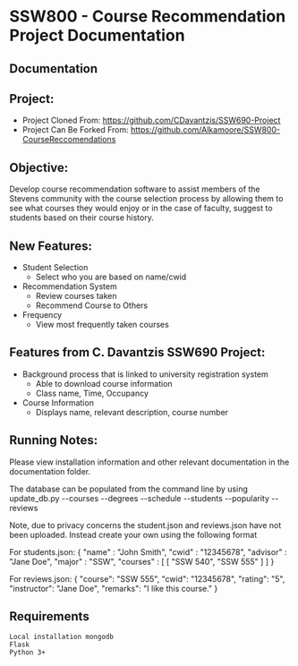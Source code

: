 # SSW800 - Course Recommendation Project Documentation
**Documentation**
-------------

Project:
--------
 - Project Cloned From: https://github.com/CDavantzis/SSW690-Project
 - Project Can Be Forked From: https://github.com/Alkamoore/SSW800-CourseReccomendations

Objective:
----------
Develop course recommendation software to assist members of the Stevens community with the course selection process by allowing them to see what courses they would enjoy or in the case of faculty, suggest to students based on their course history. 

New Features:
---------
- Student Selection
	 - Select who you are based on name/cwid
- Recommendation System 
	 - Review courses taken
	 - Recommend Course to Others
- Frequency
	 - View most frequently taken courses

Features from C. Davantzis SSW690 Project:
---------
 - Background process that is linked to university registration system
	 - Able to download course information
	 - Class name, Time, Occupancy
 - Course Information
	 - Displays name, relevant description, course number
	 
Running Notes:
---------
Please view installation information and other relevant documentation in the documentation folder. 

The database can be populated from the command line by using update_db.py --courses --degrees --schedule --students --popularity --reviews

Note, due to privacy concerns the student.json and reviews.json have not been uploaded. Instead create your own using the following format 

For students.json: 
  { 
    "name" : "John Smith",
    "cwid" : "12345678",
	"advisor" : "Jane Doe",
	"major" : "SSW",
    "courses" : [
      [ 
		"SSW 540",
		"SSW 555"
      ]
    ]
  }

  For reviews.json:
   {
    "course": "SSW 555",
    "cwid": "12345678",
    "rating": "5",
	"instructor": "Jane Doe",
	"remarks": "I like this course."
	}

Requirements
---------
	Local installation mongodb
	Flask 
	Python 3+
